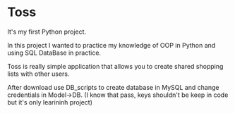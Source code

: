 # Toss

It's my first Python project. 

In this project I wanted to practice my knowledge of OOP in Python and using SQL DataBase in practice.

Toss is really simple application that allows you to create shared shopping lists with other users.

After download use DB_scripts to create database in MySQL and change credentials in Model->DB. (I know that pass, keys shouldn't be keep in code but it's only learininh project)
